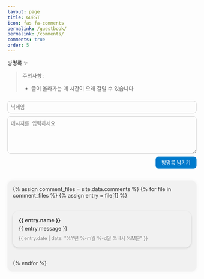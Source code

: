 ```yaml
---
layout: page
title: GUEST
icon: fas fa-comments
permalink: /guestbook/
permalink: /comments/
comments: true
order: 5
---
```


방명록 ✨

> 주의사항 :
> - 글이 올라가는 데 시간이 오래 걸릴 수 있습니다


<form method="POST" action="https://comment-w-guestbook.lanitoous.workers.dev/api/handle/form" class="comment-form">
  <input type="text" name="fields[name]" placeholder="닉네임" required>
  <textarea name="fields[message]" placeholder="메시지를 입력하세요" required></textarea>
  <input type="hidden" name="options[slug]" value="2025">
  <button type="submit">방명록 남기기</button>
</form>

<div class="comments-container">
  {% assign comment_files = site.data.comments %}
  {% for file in comment_files %}
    {% assign entry = file[1] %}
    <div class="comment-bubble">
      <div class="name">{{ entry.name }}</div>
      <div class="message">{{ entry.message }}</div>
      <div class="date">{{ entry.date | date: "%Y년 %-m월 %-d일 %H시 %M분" }}</div>
    </div>
  {% endfor %}
</div>

<style>
.comment-form {
  display: flex;
  flex-direction: column;
  gap: 0.5rem;
  margin-top: 1.5rem;
}

.comment-form input[type="text"],
.comment-form textarea {
  padding: 0.5rem;
  border: 1px solid #ccc;
  border-radius: 0.5rem;
  background-color: var(--main-bg);
  color: var(--text-color);
}

.comment-form textarea {
  resize: vertical;
  height: 100px;
}

.comment-form button {
  align-self: flex-end;
  padding: 0.4rem 1rem;
  background-color: #007acc;
  color: white;
  border: none;
  border-radius: 0.5rem;
  cursor: pointer;
}

.comments-container {
  margin-top: 2rem;
  display: flex;
  flex-direction: column;
  gap: 1.2rem;
=======

<!-- guestbook.md -->
<div style="margin-bottom: 1em;">
  <form method="POST" action="https://comment-w-guestbook.lanitoous.workers.dev/api/handle/form" style="display: flex; flex-direction: column; gap: 0.5em; max-width: 400px;">
    <input type="text" name="name" placeholder="Name" required style="padding: 0.5em; border: 1px solid #ccc; border-radius: 8px;">
    <textarea name="message" placeholder="Your Comment" required rows="3" style="padding: 0.5em; border: 1px solid #ccc; border-radius: 8px;"></textarea>
    <button type="submit" style="padding: 0.5em; background: #333; color: #fff; border: none; border-radius: 8px;">남기기</button>
  </form>
</div>

---

***
<br/>

<!---댓글란--->


{% assign all_comments = site.data.comments %}
{% for filename in all_comments %}
  {% assign comment = filename[1] %}
  <div class="comment-bubble">
    <strong>{{ comment.name }}</strong>
    <div class="comment-date">
      {{ comment.date | date: "%Y년 %m월 %d일 %H:%M" }}
    </div>
    <div class="comment-message">{{ comment.message }}</div>
  </div>
{% endfor %}



<style>
.comment-list {
  display: flex;
  flex-direction: column;
  gap: 1em;
  margin-top: 1.5em;
}

.comment-bubble {
  position: relative;
  max-width: 100%;
  padding: 1rem;
  background: var(--card-bg);
  border-radius: 1rem;
  color: var(--text-color);
  box-shadow: 0 2px 5px rgba(0,0,0,0.15);
}

.comment-bubble .name {
  font-weight: bold;
  margin-bottom: 0.3rem;
}

.comment-bubble .date {
  font-size: 0.8rem;
  color: #888;
  margin-top: 0.5rem;
}

html[data-theme="dark"] .comment-form input,
html[data-theme="dark"] .comment-form textarea {
  background-color: #222;
  border-color: #444;
  color: #eee;
}

html[data-theme="dark"] .comment-form button {
  background-color: #3399ff;
}

html[data-theme="dark"] .comment-bubble {
  background-color: #333;
  color: #eee;
}

html[data-theme="dark"] .comment-bubble::after {
  border-color: #333 transparent transparent transparent;
}

  max-width: 100%;
  padding: 1em;
  border-radius: 1em;
  background-color: var(--bubble-bg, #f1f1f1);
  color: var(--text-color, #333);
  box-shadow: 0 0 10px rgba(0, 0, 0, 0.05);
}

.comment-bubble::after {
  content: "";
  position: absolute;
  left: 1em;
  bottom: -10px;
  width: 0;
  height: 0;
  border: 10px solid transparent;
  border-top-color: var(--bubble-bg, #f1f1f1);
}

.comment-header {
  display: flex;
  justify-content: space-between;
  margin-bottom: 0.5em;
  font-size: 0.9em;
  color: #666;
}

.comment-name {
  font-weight: bold;
}

.comment-message {
  white-space: pre-wrap;
}

.comment-bubble {
  background-color: var(--card-bg, #f4f4f4);
  color: var(--text-color, #000);
  padding: 1em;
  margin: 1em 0;
  border-radius: 15px;
  max-width: 500px;
  box-shadow: 0 2px 6px rgba(0,0,0,0.05);
  transition: background-color 0.3s ease, color 0.3s ease;


  .comment-date {
    font-size: 0.85em;
    color: #555;
    margin-top: 0.25em;
  }

  .comment-message {
    margin-top: 0.5em;
    white-space: pre-wrap;
  }
}


}

</style>
